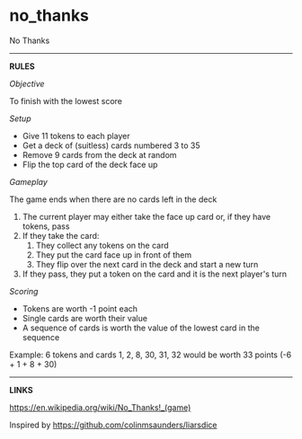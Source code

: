 # no_thanks
No Thanks

**********
**RULES**

*Objective*

To finish with the lowest score

*Setup*

* Give 11 tokens to each player
* Get a deck of (suitless) cards numbered 3 to 35
* Remove 9 cards from the deck at random
* Flip the top card of the deck face up

*Gameplay*

The game ends when there are no cards left in the deck

1. The current player may either take the face up card or, if they have tokens, pass
2. If they take the card:
    1. They collect any tokens on the card
    2. They put the card face up in front of them
    3. They flip over the next card in the deck and start a new turn
3. If they pass, they put a token on the card and it is the next player's turn

*Scoring*

* Tokens are worth -1 point each
* Single cards are worth their value
* A sequence of cards is worth the value of the lowest card in the sequence

Example: 6 tokens and cards 1, 2, 8, 30, 31, 32 would be worth 33 points (-6 + 1 + 8 + 30)

**********
**LINKS**

https://en.wikipedia.org/wiki/No_Thanks!_(game)

Inspired by https://github.com/colinmsaunders/liarsdice
